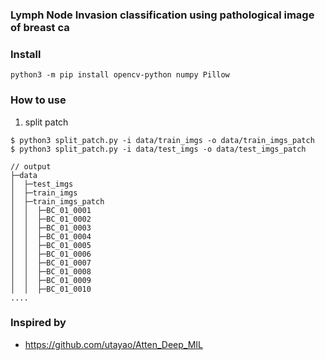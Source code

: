 ### Lymph Node Invasion classification using pathological image of breast ca


### Install
```
python3 -m pip install opencv-python numpy Pillow
```

### How to use
1. split patch
```
$ python3 split_patch.py -i data/train_imgs -o data/train_imgs_patch
$ python3 split_patch.py -i data/test_imgs -o data/test_imgs_patch
```

``` 
// output
├─data
│  ├─test_imgs
│  ├─train_imgs
│  ├─train_imgs_patch
│  │  ├─BC_01_0001
│  │  ├─BC_01_0002
│  │  ├─BC_01_0003
│  │  ├─BC_01_0004
│  │  ├─BC_01_0005
│  │  ├─BC_01_0006
│  │  ├─BC_01_0007
│  │  ├─BC_01_0008
│  │  ├─BC_01_0009
│  │  ├─BC_01_0010
....

```


### Inspired by 
- https://github.com/utayao/Atten_Deep_MIL
